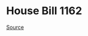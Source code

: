 # House Bill 1162

[Source](http://lawfilesext.leg.wa.gov/biennium/2023-24/Pdf/Bills/House%20Bills/1162.pdf)